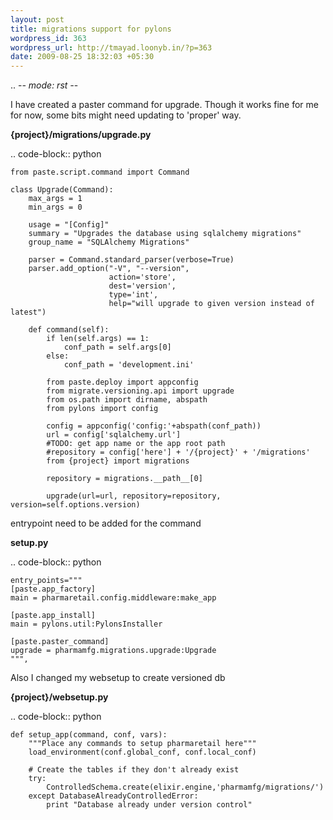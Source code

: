 ```yaml
--- 
layout: post
title: migrations support for pylons
wordpress_id: 363
wordpress_url: http://tmayad.loonyb.in/?p=363
date: 2009-08-25 18:32:03 +05:30
---
```

.. -*- mode: rst -*-


I have created a paster command for upgrade. Though it works fine for me for now, some bits might need updating to 'proper' way.


**{project}/migrations/upgrade.py**

.. code-block:: python

    from paste.script.command import Command
    
    class Upgrade(Command):
        max_args = 1
        min_args = 0

        usage = "[Config]"
        summary = "Upgrades the database using sqlalchemy migrations"
        group_name = "SQLAlchemy Migrations"

        parser = Command.standard_parser(verbose=True)
        parser.add_option("-V", "--version",
                          action='store',
                          dest='version',
                          type='int',
                          help="will upgrade to given version instead of latest")

        def command(self):
            if len(self.args) == 1:
                conf_path = self.args[0]
            else:
                conf_path = 'development.ini'

            from paste.deploy import appconfig
            from migrate.versioning.api import upgrade
            from os.path import dirname, abspath
            from pylons import config

            config = appconfig('config:'+abspath(conf_path))
            url = config['sqlalchemy.url']
            #TODO: get app name or the app root path
            #repository = config['here'] + '/{project}' + '/migrations'
            from {project} import migrations

            repository = migrations.__path__[0]

            upgrade(url=url, repository=repository, version=self.options.version)

entrypoint need to be added for the command

**setup.py**

.. code-block:: python

    entry_points="""
    [paste.app_factory]
    main = pharmaretail.config.middleware:make_app

    [paste.app_install]
    main = pylons.util:PylonsInstaller

    [paste.paster_command]
    upgrade = pharmamfg.migrations.upgrade:Upgrade
    """,


Also I changed my websetup to create versioned db

**{project}/websetup.py**

.. code-block:: python

    def setup_app(command, conf, vars):
        """Place any commands to setup pharmaretail here"""
        load_environment(conf.global_conf, conf.local_conf)

        # Create the tables if they don't already exist
        try:
            ControlledSchema.create(elixir.engine,'pharmamfg/migrations/')
        except DatabaseAlreadyControlledError:
            print "Database already under version control"

